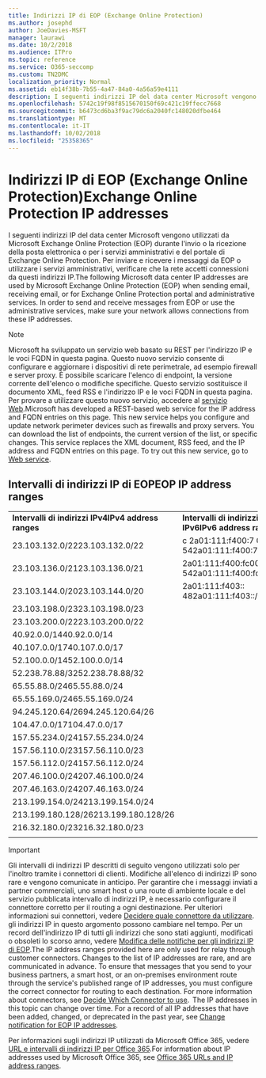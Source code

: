 ```yaml
---
title: Indirizzi IP di EOP (Exchange Online Protection)
ms.author: josephd
author: JoeDavies-MSFT
manager: laurawi
ms.date: 10/2/2018
ms.audience: ITPro
ms.topic: reference
ms.service: O365-seccomp
ms.custom: TN2DMC
localization_priority: Normal
ms.assetid: eb14f38b-7b55-4a47-84a0-4a56a59e4111
description: I seguenti indirizzi IP del data center Microsoft vengono utilizzati da Microsoft Exchange Online Protection (EOP) durante l'invio o la ricezione della posta elettronica o per i servizi amministrativi e del portale di Exchange Online Protection. Per inviare e ricevere i messaggi da EOP o utilizzare i servizi amministrativi, verificare che la rete accetti connessioni da questi indirizzi IP.
ms.openlocfilehash: 5742c19f98f8515670150f69c421c19ffecc7668
ms.sourcegitcommit: b6473cd6ba3f9ac79dc6a2040fc148020dfbe464
ms.translationtype: MT
ms.contentlocale: it-IT
ms.lasthandoff: 10/02/2018
ms.locfileid: "25358365"
---
```

# <a name="exchange-online-protection-ip-addresses"></a><span data-ttu-id="555eb-104">Indirizzi IP di EOP (Exchange Online Protection)</span><span class="sxs-lookup"><span data-stu-id="555eb-104">Exchange Online Protection IP addresses</span></span>

<span data-ttu-id="555eb-p102">I seguenti indirizzi IP del data center Microsoft vengono utilizzati da Microsoft Exchange Online Protection (EOP) durante l'invio o la ricezione della posta elettronica o per i servizi amministrativi e del portale di Exchange Online Protection. Per inviare e ricevere i messaggi da EOP o utilizzare i servizi amministrativi, verificare che la rete accetti connessioni da questi indirizzi IP.</span><span class="sxs-lookup"><span data-stu-id="555eb-p102">The following Microsoft data center IP addresses are used by Microsoft Exchange Online Protection (EOP) when sending email, receiving email, or for Exchange Online Protection portal and administrative services. In order to send and receive messages from EOP or use the administrative services, make sure your network allows connections from these IP addresses.</span></span>
 
> [!NOTE]
> <span data-ttu-id="555eb-p103">Microsoft ha sviluppato un servizio web basato su REST per l'indirizzo IP e le voci FQDN in questa pagina. Questo nuovo servizio consente di configurare e aggiornare i dispositivi di rete perimetrale, ad esempio firewall e server proxy. È possibile scaricare l'elenco di endpoint, la versione corrente dell'elenco o modifiche specifiche. Questo servizio sostituisce il documento XML, feed RSS e l'indirizzo IP e le voci FQDN in questa pagina. Per provare a utilizzare questo nuovo servizio, accedere al [servizio Web](https://support.office.com/article/managing-office-365-endpoints-99cab9d4-ef59-4207-9f2b-3728eb46bf9a#webservice).</span><span class="sxs-lookup"><span data-stu-id="555eb-p103">Microsoft has developed a REST-based web service for the IP address and FQDN entries on this page. This new service helps you configure and update network perimeter devices such as firewalls and proxy servers. You can download the list of endpoints, the current version of the list, or specific changes. This service replaces the XML document, RSS feed, and the IP address and FQDN entries on this page. To try out this new service, go to [Web service](https://support.office.com/article/managing-office-365-endpoints-99cab9d4-ef59-4207-9f2b-3728eb46bf9a#webservice).</span></span> 
 
## <a name="eop-ip-address-ranges"></a><span data-ttu-id="555eb-112">Intervalli di indirizzi IP di EOP</span><span class="sxs-lookup"><span data-stu-id="555eb-112">EOP IP address ranges</span></span>

||||
|:-----|:-----|:-----|
|<span data-ttu-id="555eb-113">**Intervalli di indirizzi IPv4**</span><span class="sxs-lookup"><span data-stu-id="555eb-113">**IPv4 address ranges**</span></span> <br/> |<span data-ttu-id="555eb-114">**Intervalli di indirizzi IPv6**</span><span class="sxs-lookup"><span data-stu-id="555eb-114">**IPv6 address ranges**</span></span> <br/> |
| <span data-ttu-id="555eb-115">23.103.132.0/22</span><span class="sxs-lookup"><span data-stu-id="555eb-115">23.103.132.0/22</span></span> | <span data-ttu-id="555eb-116">c 2a01:111:f400:7 00::/ / 54</span><span class="sxs-lookup"><span data-stu-id="555eb-116">2a01:111:f400:7c00::/54</span></span> |
| <span data-ttu-id="555eb-117">23.103.136.0/21</span><span class="sxs-lookup"><span data-stu-id="555eb-117">23.103.136.0/21</span></span> | <span data-ttu-id="555eb-118">2a01:111:f400:fc00::/ / 54</span><span class="sxs-lookup"><span data-stu-id="555eb-118">2a01:111:f400:fc00::/54</span></span> |
| <span data-ttu-id="555eb-119">23.103.144.0/20</span><span class="sxs-lookup"><span data-stu-id="555eb-119">23.103.144.0/20</span></span> | <span data-ttu-id="555eb-120">2a01:111:f403:: 48</span><span class="sxs-lookup"><span data-stu-id="555eb-120">2a01:111:f403::/48</span></span> |
| <span data-ttu-id="555eb-121">23.103.198.0/23</span><span class="sxs-lookup"><span data-stu-id="555eb-121">23.103.198.0/23</span></span> |  |
| <span data-ttu-id="555eb-122">23.103.200.0/22</span><span class="sxs-lookup"><span data-stu-id="555eb-122">23.103.200.0/22</span></span> |  |
| <span data-ttu-id="555eb-123">40.92.0.0/14</span><span class="sxs-lookup"><span data-stu-id="555eb-123">40.92.0.0/14</span></span> |  |
| <span data-ttu-id="555eb-124">40.107.0.0/17</span><span class="sxs-lookup"><span data-stu-id="555eb-124">40.107.0.0/17</span></span> |  |
| <span data-ttu-id="555eb-125">52.100.0.0/14</span><span class="sxs-lookup"><span data-stu-id="555eb-125">52.100.0.0/14</span></span> |  |
| <span data-ttu-id="555eb-126">52.238.78.88/32</span><span class="sxs-lookup"><span data-stu-id="555eb-126">52.238.78.88/32</span></span> |  |
| <span data-ttu-id="555eb-127">65.55.88.0/24</span><span class="sxs-lookup"><span data-stu-id="555eb-127">65.55.88.0/24</span></span> |  |
| <span data-ttu-id="555eb-128">65.55.169.0/24</span><span class="sxs-lookup"><span data-stu-id="555eb-128">65.55.169.0/24</span></span> |  |
| <span data-ttu-id="555eb-129">94.245.120.64/26</span><span class="sxs-lookup"><span data-stu-id="555eb-129">94.245.120.64/26</span></span> |  |
| <span data-ttu-id="555eb-130">104.47.0.0/17</span><span class="sxs-lookup"><span data-stu-id="555eb-130">104.47.0.0/17</span></span> |  |
| <span data-ttu-id="555eb-131">157.55.234.0/24</span><span class="sxs-lookup"><span data-stu-id="555eb-131">157.55.234.0/24</span></span> |  |
| <span data-ttu-id="555eb-132">157.56.110.0/23</span><span class="sxs-lookup"><span data-stu-id="555eb-132">157.56.110.0/23</span></span> |  |
| <span data-ttu-id="555eb-133">157.56.112.0/24</span><span class="sxs-lookup"><span data-stu-id="555eb-133">157.56.112.0/24</span></span> |  |
| <span data-ttu-id="555eb-134">207.46.100.0/24</span><span class="sxs-lookup"><span data-stu-id="555eb-134">207.46.100.0/24</span></span> |  |
| <span data-ttu-id="555eb-135">207.46.163.0/24</span><span class="sxs-lookup"><span data-stu-id="555eb-135">207.46.163.0/24</span></span> |  |
| <span data-ttu-id="555eb-136">213.199.154.0/24</span><span class="sxs-lookup"><span data-stu-id="555eb-136">213.199.154.0/24</span></span> |  |
| <span data-ttu-id="555eb-137">213.199.180.128/26</span><span class="sxs-lookup"><span data-stu-id="555eb-137">213.199.180.128/26</span></span> |  |
| <span data-ttu-id="555eb-138">216.32.180.0/23</span><span class="sxs-lookup"><span data-stu-id="555eb-138">216.32.180.0/23</span></span> |  |
||||
 
> [!IMPORTANT]
> <span data-ttu-id="555eb-p104">Gli intervalli di indirizzi IP descritti di seguito vengono utilizzati solo per l'inoltro tramite i connettori di clienti. Modifiche all'elenco di indirizzi IP sono rare e vengono comunicate in anticipo. Per garantire che i messaggi inviati a partner commerciali, uno smart host o una route di ambiente locale e del servizio pubblicata intervallo di indirizzi IP, è necessario configurare il connettore corretto per il routing a ogni destinazione. Per ulteriori informazioni sui connettori, vedere [Decidere quale connettore da utilizzare](https://docs.microsoft.com/exchange/mail-flow-best-practices/use-connectors-to-configure-mail-flow/set-up-connectors-to-route-mail). gli indirizzi IP in questo argomento possono cambiare nel tempo. Per un record dell'indirizzo IP di tutti gli indirizzi che sono stati aggiunti, modificati o obsoleti lo scorso anno, vedere [Modifica delle notifiche per gli indirizzi IP di EOP](change-notification-for-eop-ip-addresses.md).</span><span class="sxs-lookup"><span data-stu-id="555eb-p104">The IP address ranges provided here are only used for relay through customer connectors. Changes to the list of IP addresses are rare, and are communicated in advance. To ensure that messages that you send to your business partners, a smart host, or an on-premises environment route through the service's published range of IP addresses, you must configure the correct connector for routing to each destination. For more information about connectors, see [Decide Which Connector to use](https://docs.microsoft.com/exchange/mail-flow-best-practices/use-connectors-to-configure-mail-flow/set-up-connectors-to-route-mail).  The IP addresses in this topic can change over time. For a record of all IP addresses that have been added, changed, or deprecated in the past year, see [Change notification for EOP IP addresses](change-notification-for-eop-ip-addresses.md).</span></span> 
 
<span data-ttu-id="555eb-145">Per informazioni sugli indirizzi IP utilizzati da Microsoft Office 365, vedere [URL e intervalli di indirizzi IP per Office 365](https://go.microsoft.com/fwlink/p/?LinkId=324165).</span><span class="sxs-lookup"><span data-stu-id="555eb-145">For information about IP addresses used by Microsoft Office 365, see [Office 365 URLs and IP address ranges](https://go.microsoft.com/fwlink/p/?LinkId=324165).</span></span>

